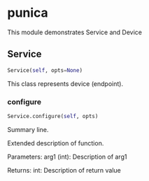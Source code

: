 # punica

This module demonstrates Service and Device

## Service
```python
Service(self, opts=None)
```

This class represents device (endpoint).

### configure
```python
Service.configure(self, opts)
```

Summary line.

Extended description of function.

Parameters:
arg1 (int): Description of arg1

Returns:
int: Description of return value



